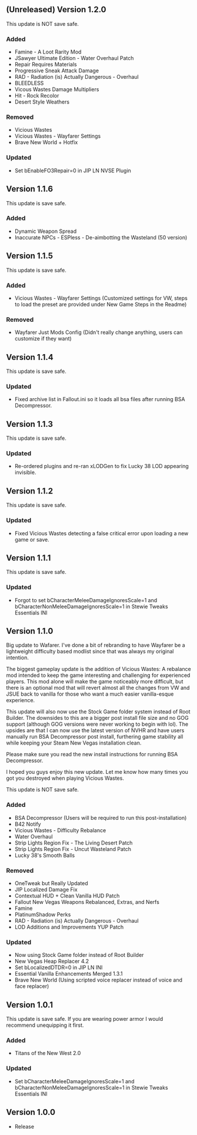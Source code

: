 ## (Unreleased) Version 1.2.0
This update is NOT save safe.
### Added
- Famine - A Loot Rarity Mod
- JSawyer Ultimate Edition - Water Overhaul Patch
- Repair Requires Materials
- Progressive Sneak Attack Damage
- RAD - Radiation (is) Actually Dangerous - Overhaul
- BLEEDLESS
- Vicous Wastes Damage Multipliers
- Hit - Rock Recolor
- Desert Style Weathers
### Removed
- Vicious Wastes
- Vicious Wastes - Wayfarer Settings
- Brave New World + Hotfix
### Updated 
- Set bEnableFO3Repair=0 in JIP LN NVSE Plugin

## Version 1.1.6
This update is save safe.
### Added
- Dynamic Weapon Spread
- Inaccurate NPCs - ESPless - De-aimbotting the Wasteland (50 version)

## Version 1.1.5
This update is save safe.
### Added
- Vicious Wastes - Wayfarer Settings (Customized settings for VW, steps to load the preset are provided under New Game Steps in the Readme)
### Removed
- Wayfarer Just Mods Config (Didn't really change anything, users can customize if they want)

## Version 1.1.4
This update is save safe.
### Updated
- Fixed archive list in Fallout.ini so it loads all bsa files after running BSA Decompressor.

## Version 1.1.3
This update is save safe.
### Updated
- Re-ordered plugins and re-ran xLODGen to fix Lucky 38 LOD appearing invisible.

## Version 1.1.2
This update is save safe.
### Updated
- Fixed Vicious Wastes detecting a false critical error upon loading a new game or save.

## Version 1.1.1
This update is save safe.
### Updated
- Forgot to set bCharacterMeleeDamageIgnoresScale=1 and bCharacterNonMeleeDamageIgnoresScale=1 in Stewie Tweaks Essentials INI

## Version 1.1.0
Big update to Wafarer. I've done a bit of rebranding to have Wayfarer be a lightweight difficulty based modlist since that was always my original intention.

The biggest gameplay update is the addition of Vicious Wastes: A rebalance mod intended to keep the game interesting and challenging for experienced players. This mod alone will make the game noticeably more difficult, but there is an optional mod that will revert almost all the changes from VW and JSUE back to vanilla for those who want a much easier vanilla-esque experience.

This update will also now use the Stock Game folder system instead of Root Builder. The downsides to this are a bigger post install file size and no GOG support (although GOG versions were never working to begin with lol). The upsides are that I can now use the latest version of NVHR and have users manually run BSA Decompressor post install, furthering game stability all while keeping your Steam New Vegas installation clean.

Please make sure you read the new install instructions for running BSA Decompressor.

I hoped you guys enjoy this new update. Let me know how many times you got you destroyed when playing Vicious Wastes.

This update is NOT save safe.
### Added
- BSA Decompressor (Users will be required to run this post-installation)
- B42 Notify
- Vicious Wastes - Difficulty Rebalance
- Water Overhaul
- Strip Lights Region Fix - The Living Desert Patch
- Strip Lights Region Fix - Uncut Wasteland Patch
- Lucky 38's Smooth Balls
### Removed
- OneTweak but Really Updated 
- JIP Localized Damage Fix 
- Contextual HUD + Clean Vanilla HUD Patch
- Fallout New Vegas Weapons Rebalanced, Extras, and Nerfs
- Famine
- PlatinumShadow Perks
- RAD - Radiation (is) Actually Dangerous - Overhaul 
- LOD Additions and Improvements YUP Patch 
### Updated
- Now using Stock Game folder instead of Root Builder
- New Vegas Heap Replacer 4.2
- Set bLocalizedDTDR=0 in JIP LN INI
- Essential Vanilla Enhancements Merged 1.3.1
- Brave New World (Using scripted voice replacer instead of voice and face replacer)


## Version 1.0.1
This update is save safe. If you are wearing power armor I would recommend unequipping it first.
### Added
- Titans of the New West 2.0
### Updated
- Set bCharacterMeleeDamageIgnoresScale=1 and bCharacterNonMeleeDamageIgnoresScale=1 in Stewie Tweaks Essentials INI

## Version 1.0.0
- Release
